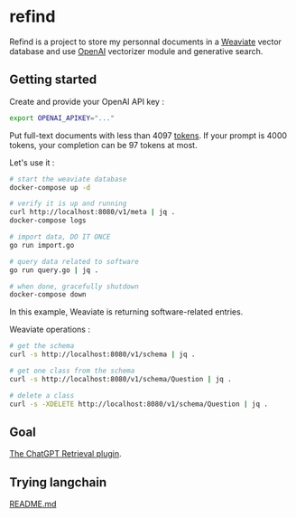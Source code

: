 # refind

Refind is a project to store my personnal documents in a [Weaviate] vector
 database and use [OpenAI] vectorizer module and generative search.

## Getting started

Create and provide your OpenAI API key :

```bash
export OPENAI_APIKEY="..."
```

Put full-text documents with less than 4097 [tokens](https://help.openai.com/en/articles/4936856-what-are-tokens-and-how-to-count-them).
If your prompt is 4000 tokens, your completion can be 97 tokens at most.

Let's use it :

```bash
# start the weaviate database
docker-compose up -d

# verify it is up and running
curl http://localhost:8080/v1/meta | jq .
docker-compose logs

# import data, DO IT ONCE
go run import.go

# query data related to software
go run query.go | jq .

# when done, gracefully shutdown
docker-compose down
```

In this example, Weaviate is returning software-related entries.

Weaviate operations :

```bash
# get the schema
curl -s http://localhost:8080/v1/schema | jq .

# get one class from the schema
curl -s http://localhost:8080/v1/schema/Question | jq .

# delete a class
curl -s -XDELETE http://localhost:8080/v1/schema/Question | jq .
```

## Goal

[The ChatGPT Retrieval plugin](https://weaviate.io/blog/weaviate-retrieval-plugin).

[Weaviate]: https://weaviate.io
[OpenAI]: https://openai.com/

## Trying langchain

[README.md](langchain/README.md)
